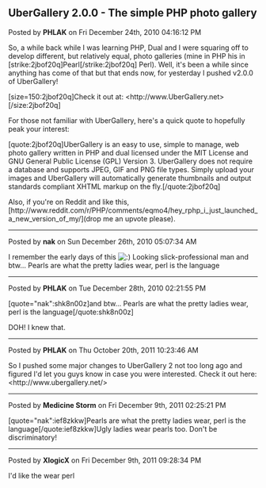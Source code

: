 ## UberGallery 2.0.0 - The simple PHP photo gallery
Posted by **PHLAK** on Fri December 24th, 2010 04:16:12 PM

So, a while back while I was learning PHP, Dual and I were squaring off to develop different, but relatively equal, photo galleries (mine in PHP his in [strike:2jbof20q]Pearl[/strike:2jbof20q] Perl).  Well, it's been a while since anything has come of that but that ends now, for yesterday I pushed v2.0.0 of UberGallery!

[size=150:2jbof20q]Check it out at: <http&#58;//www&#46;UberGallery&#46;net>[/size:2jbof20q]

For those not familiar with UberGallery, here's a quick quote to hopefully peak your interest:

[quote:2jbof20q]UberGallery is an easy to use, simple to manage, web photo gallery written in PHP and dual licensed under the MIT License and GNU General Public License (GPL) Version 3. UberGallery does not require a database and supports JPEG, GIF and PNG file types. Simply upload your images and UberGallery will automatically generate thumbnails and output standards compliant XHTML markup on the fly.[/quote:2jbof20q]

Also, if you're on Reddit and like this, [http&#58;//www&#46;reddit&#46;com/r/PHP/comments/eqmo4/hey_rphp_i_just_launched_a_new_version_of_my/](drop me an upvote please).

--------------------------------------------------------------------------------

Posted by **nak** on Sun December 26th, 2010 05:07:34 AM

I remember the early days of this <!-- s:) --><img src="{SMILIES_PATH}/icon_e_smile.gif" alt=":)" title="Smile" /><!-- s:) --> Looking slick-professional man and btw...
 Pearls are what the pretty ladies wear, perl is the language

--------------------------------------------------------------------------------

Posted by **PHLAK** on Tue December 28th, 2010 02:21:55 PM

[quote=&quot;nak&quot;:shk8n00z]and btw... Pearls are what the pretty ladies wear, perl is the language[/quote:shk8n00z]

DOH!  I knew that.

--------------------------------------------------------------------------------

Posted by **PHLAK** on Thu October 20th, 2011 10:23:46 AM

So I pushed some major changes to UberGallery 2 not too long ago and figured I'd let you guys know in case you were interested.  Check it out here: <http&#58;//www&#46;ubergallery&#46;net/>

--------------------------------------------------------------------------------

Posted by **Medicine Storm** on Fri December 9th, 2011 02:25:21 PM

[quote=&quot;nak&quot;:ief8zkkw]Pearls are what the pretty ladies wear, perl is the language[/quote:ief8zkkw]Ugly ladies wear pearls too. Don't be discriminatory!

--------------------------------------------------------------------------------

Posted by **XlogicX** on Fri December 9th, 2011 09:28:34 PM

I'd like the wear perl
